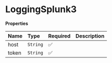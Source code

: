 # LoggingSplunk3

**Properties**

| Name  | Type     | Required | Description |
| :---- | :------- | :------- | :---------- |
| host  | `String` | ✅       |             |
| token | `String` | ✅       |             |
